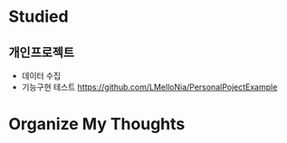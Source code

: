 # Studied

## 개인프로젝트
- 데이터 수집
- 기능구현 테스트
https://github.com/LMelloNia/PersonalPojectExample

# Organize My Thoughts 
